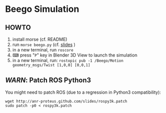 Beego Simulation
================

HOWTO
-----

1. install morse (cf. README)
2. run `morse beego.py` (cf. [slides](http://bit.ly/proteus2) )
3. in a new terminal, run `roscore`
4. ⌨ press "`P`" key in Blender 3D View to launch the simulation
5. in a new terminal, run: `rostopic pub -1 /Beego/Motion geometry_msgs/Twist [1,0,0] [0,0,1]`


_WARN_: Patch ROS Python3
-----------------------

You might need to patch ROS (due to a regression in Python3 compatibility):

    wget http://anr-proteus.github.com/slides/rospy3k.patch 
    sudo patch -p0 < rospy3k.patch

